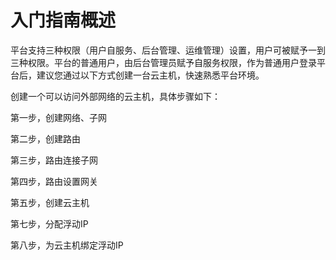 # 入门指南概述

平台支持三种权限（用户自服务、后台管理、运维管理）设置，用户可被赋予一到三种权限。平台的普通用户，由后台管理员赋予自服务权限，作为普通用户登录平台后，建议您通过以下方式创建一台云主机，快速熟悉平台环境。

创建一个可以访问外部网络的云主机，具体步骤如下：

第一步，创建网络、子网

第二步，创建路由

第三步，路由连接子网

第四步，路由设置网关

第五步，创建云主机

第七步，分配浮动IP

第八步，为云主机绑定浮动IP